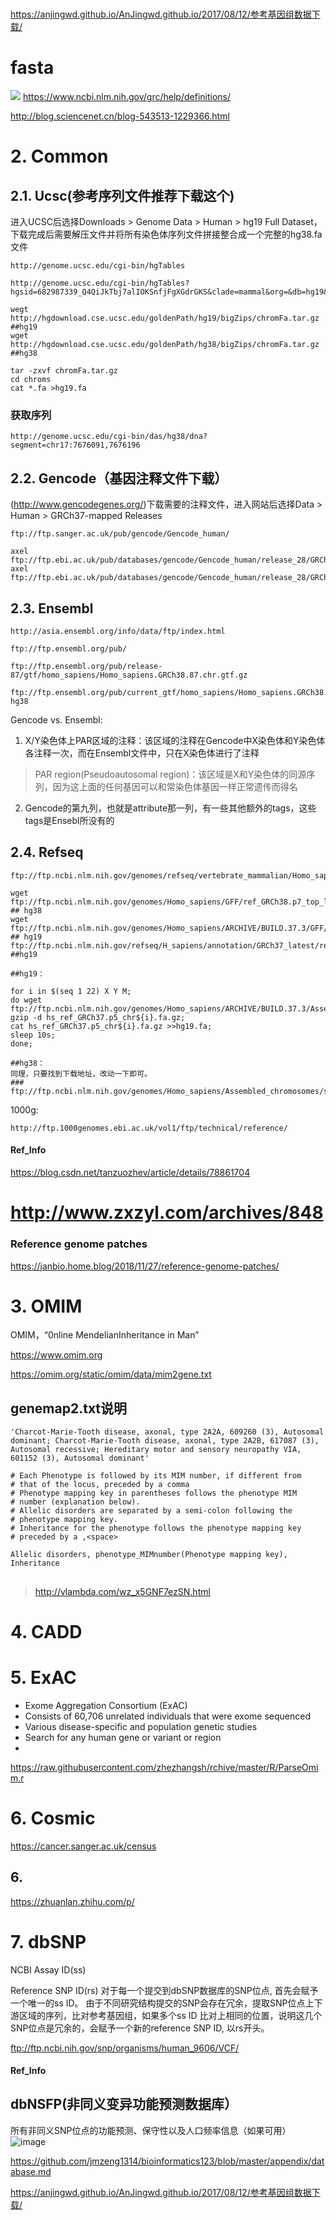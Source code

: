 
#
https://anjingwd.github.io/AnJingwd.github.io/2017/08/12/参考基因组数据下载/

# fasta
![](./pic/20210322.png)
https://www.ncbi.nlm.nih.gov/grc/help/definitions/

http://blog.sciencenet.cn/blog-543513-1229366.html

# 2. Common
## 2.1. Ucsc(参考序列文件推荐下载这个)
进入UCSC后选择Downloads > Genome Data > Human > hg19 Full Dataset，
下载完成后需要解压文件并将所有染色体序列文件拼接整合成一个完整的hg38.fa文件
```
http://genome.ucsc.edu/cgi-bin/hgTables

http://genome.ucsc.edu/cgi-bin/hgTables?hgsid=682987339_Q4QiJkTbj7alIOKSnfjFgXGdrGKS&clade=mammal&org=&db=hg19&hgta_group=genes&hgta_track=knownGene&hgta_table=knownGene&hgta_regionType=genome&position=&hgta_outputType=primaryTable&hgta_outFileName=
```

```
wegt http://hgdownload.cse.ucsc.edu/goldenPath/hg19/bigZips/chromFa.tar.gz ##hg19
wget http://hgdownload.cse.ucsc.edu/goldenPath/hg38/bigZips/chromFa.tar.gz ##hg38

tar -zxvf chromFa.tar.gz
cd chroms
cat *.fa >hg19.fa
```
### 获取序列
```
http://genome.ucsc.edu/cgi-bin/das/hg38/dna?segment=chr17:7676091,7676196
```

## 2.2. Gencode（基因注释文件下载）
(http://www.gencodegenes.org/)下载需要的注释文件，进入网站后选择Data > Human > GRCh37-mapped Releases
```
ftp://ftp.sanger.ac.uk/pub/gencode/Gencode_human/

axel ftp://ftp.ebi.ac.uk/pub/databases/gencode/Gencode_human/release_28/GRCh37_mapping/gencode.v28lift37.annotation.gtf.gz
axel ftp://ftp.ebi.ac.uk/pub/databases/gencode/Gencode_human/release_28/GRCh37_mapping/gencode.v28lift37.annotation.gff3.gz
```

## 2.3. Ensembl
```
http://asia.ensembl.org/info/data/ftp/index.html

ftp://ftp.ensembl.org/pub/

ftp://ftp.ensembl.org/pub/release-87/gtf/homo_sapiens/Homo_sapiens.GRCh38.87.chr.gtf.gz 

ftp://ftp.ensembl.org/pub/current_gtf/homo_sapiens/Homo_sapiens.GRCh38.90.gtf.gz## hg38

```
Gencode vs. Ensembl:

1. X/Y染色体上PAR区域的注释：该区域的注释在Gencode中X染色体和Y染色体各注释一次，而在Ensembl文件中，只在X染色体进行了注释

> PAR region(Pseudoautosomal region)：该区域是X和Y染色体的同源序列，因为这上面的任何基因可以和常染色体基因一样正常遗传而得名

2. Gencode的第九列，也就是attribute那一列，有一些其他额外的tags，这些tags是Ensebl所没有的

## 2.4. Refseq
```
ftp://ftp.ncbi.nlm.nih.gov/genomes/refseq/vertebrate_mammalian/Homo_sapiens/latest_assembly_versions/

wget ftp://ftp.ncbi.nlm.nih.gov/genomes/Homo_sapiens/GFF/ref_GRCh38.p7_top_level.gff3.gz          ## hg38
wget ftp://ftp.ncbi.nlm.nih.gov/genomes/Homo_sapiens/ARCHIVE/BUILD.37.3/GFF/ref_GRCh37.p5_top_level.gff3.gz    ## hg19
ftp://ftp.ncbi.nlm.nih.gov/refseq/H_sapiens/annotation/GRCh37_latest/refseq_identifiers/ ##hg19
```


```
##hg19：

for i in $(seq 1 22) X Y M;
do wget ftp://ftp.ncbi.nlm.nih.gov/genomes/Homo_sapiens/ARCHIVE/BUILD.37.3/Assembled_chromosomes/seq/hs_ref_GRCh37.p5_chr${i}.fa.gz; 
gzip -d hs_ref_GRCh37.p5_chr${i}.fa.gz;
cat hs_ref_GRCh37.p5_chr${i}.fa.gz >>hg19.fa;
sleep 10s;
done;

##hg38：
同理，只要找到下载地址，改动一下即可。
### ftp://ftp.ncbi.nlm.nih.gov/genomes/Homo_sapiens/Assembled_chromosomes/seq/hs_ref_GRCh38.p7_chr${i}.fa.gz
```
1000g:
```
http://ftp.1000genomes.ebi.ac.uk/vol1/ftp/technical/reference/
```


#### Ref_Info
https://blog.csdn.net/tanzuozhev/article/details/78861704

# http://www.zxzyl.com/archives/848



### Reference genome patches
https://janbio.home.blog/2018/11/27/reference-genome-patches/

# 3. OMIM
OMIM，“0nline MendelianInheritance in Man”

https://www.omim.org

https://omim.org/static/omim/data/mim2gene.txt



## genemap2.txt说明
```
'Charcot-Marie-Tooth disease, axonal, type 2A2A, 609260 (3), Autosomal dominant; Charcot-Marie-Tooth disease, axonal, type 2A2B, 617087 (3), Autosomal recessive; Hereditary motor and sensory neuropathy VIA, 601152 (3), Autosomal dominant'

# Each Phenotype is followed by its MIM number, if different from
# that of the locus, preceded by a comma
# Phenotype mapping key in parentheses follows the phenotype MIM
# number (explanation below).
# Allelic disorders are separated by a semi-colon following the
# phenotype mapping key.
# Inheritance for the phenotype follows the phenotype mapping key
# preceded by a ,<space>
```
```
Allelic disorders, phenotype_MIMnumber(Phenotype mapping key), Inheritance
```
##


> http://vlambda.com/wz_x5GNF7ezSN.html

# 4. CADD

# 5. ExAC
+ Exome Aggregation Consortium (ExAC)
+ Consists of 60,706 unrelated individuals that were exome sequenced
+ Various disease-specific and population genetic studies
+ Search for any human gene or variant or region
+ 

https://raw.githubusercontent.com/zhezhangsh/rchive/master/R/ParseOmim.r

# 6. Cosmic
https://cancer.sanger.ac.uk/census

## 6. 
https://zhuanlan.zhihu.com/p/

# 7. dbSNP
NCBI Assay ID(ss)

Reference SNP ID(rs)
对于每一个提交到dbSNP数据库的SNP位点, 首先会赋予一个唯一的ss ID。 由于不同研究结构提交的SNP会存在冗余，提取SNP位点上下游区域的序列，比对参考基因组，如果多个ss ID 比对上相同的位置，说明这几个SNP位点是冗余的，会赋予一个新的reference SNP ID, 以rs开头。

ftp://ftp.ncbi.nih.gov/snp/organisms/human_9606/VCF/

#### Ref_Info

## dbNSFP(非同义变异功能预测数据库）
所有非同义SNP位点的功能预测、保守性以及人口频率信息（如果可用）
![image](https://github.com/xiucz/pics/blob/master/dbNSFP.png?raw=true)

https://github.com/jmzeng1314/bioinformatics123/blob/master/appendix/database.md

https://anjingwd.github.io/AnJingwd.github.io/2017/08/12/参考基因组数据下载/